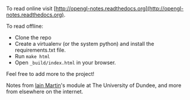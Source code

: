 To read online visit [http://opengl-notes.readthedocs.org](http://opengl-notes.readthedocs.org).

To read offline:

- Clone the repo
- Create a virtualenv (or the system python) and install the requirements.txt file.
- Run `make html`
- Open `_build/index.html` in your browser.

Feel free to add more to the project!

Notes from [Iain Martin](http://www.computing.dundee.ac.uk/about/staff/17)'s module at The University of Dundee, and more from elsewhere on the internet.